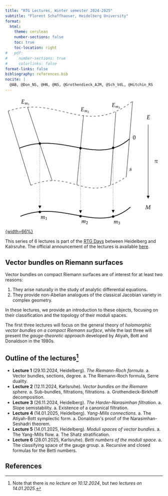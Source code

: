```yaml
---
title: "RTG Lectures, Winter semester 2024-2025"
subtitle: "Florent Schaffhauser, Heidelberg University"
format:
  html:
    theme: cerulean
    number-sections: false
    toc: true
    toc-location: right
#   pdf:
#     number-sections: true
#     colorlinks: false
format-links: false
bibliography: references.bib
nocite: |
  @AB, @Don_NS, @HN, @NS, @Grothendieck_AJM, @Sch_VdL, @Hitchin_RS
---
```


[![By Tazerenix - Own work, CC BY-SA 4.0](Vector_bundle.png){width=66%}](https://commons.wikimedia.org/w/index.php?curid=110091116)

This series of 6 lectures is part of the [RTG Days](https://www.groups-and-spaces.kit.edu/115.php) between Heidelberg and Kalrsruhe. The official announcement of the lectures is available [here](https://www.groups-and-spaces.kit.edu/115_810.php).

## Vector bundles on Riemann surfaces

Vector bundles on compact Riemann surfaces are of interest for at least two reasons:

1. They arise naturally in the study of analytic differential equations.
1. They provide non-Abelian analogues of the classical Jacobian variety in complex geometry.

In these lectures, we provide an introduction to these objects, focusing on their classification and the topology of their moduli spaces.

The first three lectures will focus on the general theory of *holomorphic vector bundles on a compact Riemann surface*, while the last three will present the *gauge-theoretic approach* developed by Atiyah, Bott and Donaldson in the 1980s.

## Outline of the lectures[^1]

[^1]: Note that there is *no lecture on 10.12.2024*, but *two lectures on 14.01.2025*.

- **Lecture 1** (29.10.2024, Heidelberg). *The Riemann-Roch formula.*
    a. Vector bundles, sections, degree.
    a. The Riemann-Roch formula, Serre duality.
- **Lecture 2** (12.11.2024, Karlsruhe). *Vector bundles on the Riemann sphere.*
    a. Sub-bundles, filtrations, filtrations.
    a. Grothendieck-Birkhoff decomposition.
- **Lecture 3** (26.11.2024, Heidelberg). *The Harder-Narasimhan filtration.*
    a. Slope semistability.
    a. Existence of a canonical filtration.
- **Lecture 4** (14.01.2025, Heidelberg). *Yang-Mills connections.*
    a. The Atiyah-Bott symplectic form. <!-- [@AB] -->
    a. Donaldson's proof of the Narasimhan-Seshadri theorem.
- **Lecture 5** (14.01.2025, Heidelberg). *Moduli spaces of vector bundles.*
    a. The Yang-Mills flow.
    a. The Shatz stratification.
- **Lecture 6** (28.01.2025, Karlsruhe). *Betti numbers of the moduli space.*
    a. The classifying space of the gauge group.
    a. Recursive and closed formulas for the Betti numbers.

## References

